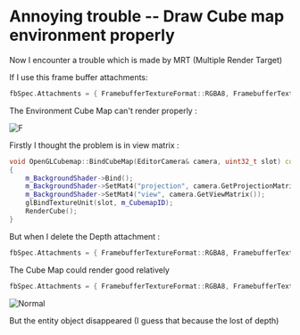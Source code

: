 # Annoying trouble -- Draw Cube map environment properly

Now I encounter a trouble which is made by MRT (Multiple Render Target)

If I use this frame buffer attachments:

```c++
fbSpec.Attachments = { FramebufferTextureFormat::RGBA8, FramebufferTextureFormat::RED_INTEGER, FramebufferTextureFormat::Depth };//can't load hdr
```

 The Environment Cube Map can't render properly :

![F](Buggy.gif)

Firstly I thought the problem is in view matrix :

```c++
void OpenGLCubemap::BindCubeMap(EditorCamera& camera, uint32_t slot) const
{
    m_BackgroundShader->Bind();
    m_BackgroundShader->SetMat4("projection", camera.GetProjectionMatrix());
    m_BackgroundShader->SetMat4("view", camera.GetViewMatrix());
    glBindTextureUnit(slot, m_CubemapID);
    RenderCube();
}
```

But when I delete the Depth attachment :

```c++
fbSpec.Attachments = { FramebufferTextureFormat::RGBA8, FramebufferTextureFormat::RED_INTEGER, FramebufferTextureFormat::Depth };//cant load hdr
```

The Cube Map could render good relatively

```c++
fbSpec.Attachments = { FramebufferTextureFormat::RGBA8, FramebufferTextureFormat::RED_INTEGER};//could load hdr
```

![Normal](Normal.gif)

But the entity object disappeared (I guess that because the lost of depth)




